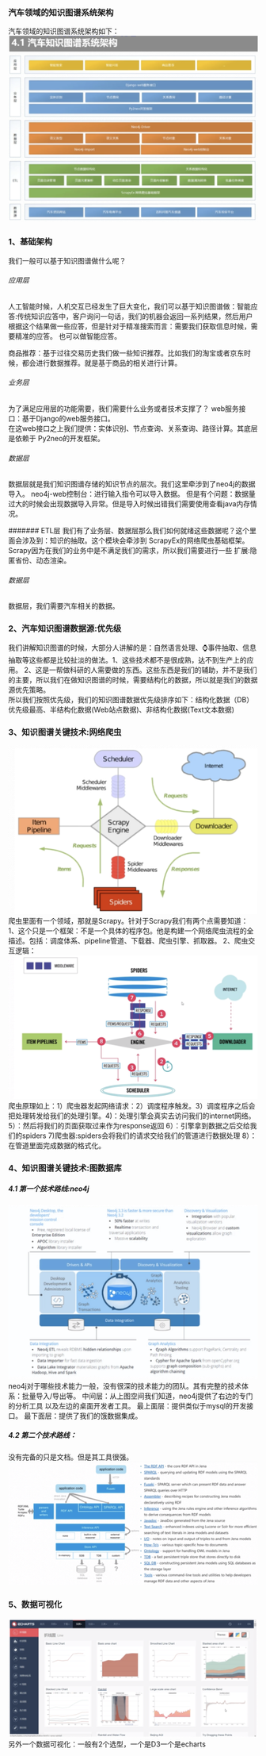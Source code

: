 
### 汽车领域的知识图谱系统架构
汽车领域的知识图谱系统架构如下：
![](../images/07.png)  

### 1、基础架构
我们一般可以基于知识图谱做什么呢？  
###### 应用层
人工智能时候，人机交互已经发生了巨大变化，我们可以基于知识图谱做：智能应答:传统知识应答中，客户询问一句话，我们的机器会返回一系列结果，然后用户
根据这个结果做一些应答，但是针对于精准搜索而言：需要我们获取信息时候，需要精准的应答。  也可以做智能应答。

商品推荐：基于过往交易历史我们做一些知识推荐。比如我们的淘宝或者京东时候，都会进行数据推荐。就是基于商品的相关进行计算。  

###### 业务层
为了满足应用层的功能需要，我们需要什么业务或者技术支撑了？
web服务接口：基于Django的web服务接口。  
在这web接口之上我们提供：实体识别、节点查询、关系查询、路径计算。其底层是依赖于
Py2neo的开发框架。  

###### 数据层
数据层就是我们知识图谱存储的知识节点的层次。我们这里牵涉到了neo4j的数据导入。
neo4j-web控制台：进行输入指令可以导入数据。
但是有个问题：数据量过大的时候会出现数据导入异常。但是导入时候出错我们需要使用查看java内存情况。

####### ETL层
  我们有了业务层、数据层那么我们如何就绪这些数据呢？这个里面会涉及到：知识的抽取。这个模块会牵涉到
ScrapyEx的网络爬虫基础框架。Scrapy因为在我们的业务中是不满足我们的需求，所以我们需要进行一些
扩展:隐匿省份、动态渲染。  

###### 数据层  
  数据层，我们需要汽车相关的数据。     



### 2、汽车知识图谱数据源:优先级
  我们讲解知识图谱的时候，大部分人讲解的是：自然语言处理、⌚事件抽取、信息抽取等这些都是比较扯淡的做法。1、这些技术都不是很成熟，达不到生产上的应用。
2、这是一帮做科研的人需要做的东西。这些东西是我们的辅助，并不是我们的主要，所以我们在做知识图谱的时候，需要结构化的数据，所以就是我们的数据源优先策略。  
所以我们按照优先级，我们的知识图谱数据优先级排序如下：结构化数据（DB）优先级最高、半结构化数据(Web站点数据)、非结构化数据(Text文本数据)

### 3、知识图谱关键技术:网络爬虫

 ![](../images/09.png) 
   爬虫里面有一个领域，那就是Scrapy。针对于Scrapy我们有两个点需要知道：
1、这个只是一个框架：不是一个具体的程序包。他是构建一个网络爬虫流程的全描述。包括：调度体系、pipeline管道、下载器、爬虫引擎、抓取器。
2、爬虫交互逻辑：
 ![](../images/10.png)   
 爬虫原理如上：1）爬虫器发起网络请求：2）调度程序触发。3）调度程序之后会把处理转发给我们的处理引擎。4)：处理引擎会真实去访问我们的internet网络。
 5）：然后将我们的页面获取过来作为response返回 6）：引擎拿到数据之后交给我们的spiders 7)爬虫器:spiders会将我们的请求交给我们的管道进行数据处理
 8）：在管道里面完成数据的格式化。
 
### 4、知识图谱关键技术:图数据库

##### 4.1 第一个技术路线:neo4j
 ![](../images/11.png)  
 neo4j对于哪些技术能力一般，没有很深的技术能力的团队。其有完整的技术体系：批量导入/导出等。
中间层：从上图空间我们知道，neo4j提供了右边的专门的分析工具 以及左边的桌面开发者工具。
最上面层：提供类似于mysql的开发接口。
最下面层：提供了我们的饿数据集成。

##### 4.2 第二个技术路线：
  没有完备的只是文档。但是其工具很强。
  ![](../images/12.png) 
 
### 5、数据可视化
  ![](../images/13.png) 
 另外一个数据可视化：一般有2个选型，一个是D3一个是echarts
